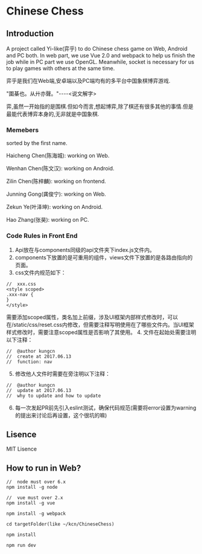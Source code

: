 # Chinese Chess
## Introduction
A project called Yi-like(弈乎) to do Chinese chess game on Web, Android and PC both. In web part, we use Vue 2.0 and webpack to help us finish the job while in PC part we use OpenGL. Meanwhile, socket is necessary for us to play games with others at the same time.

弈乎是我们在Web端,安卓端以及PC端均有的多平台中国象棋博弈游戏.

"圍棊也。从廾亦聲。"----<说文解字>

弈,虽然一开始指的是围棋.但如今而言,想起博弈,除了棋还有很多其他的事情.但是最能代表博弈本身的,无非就是中国象棋.

### Memebers
sorted by the first name.

Haicheng Chen(陈海城): working on Web.

Wenhan Chen(陈文汉): working on Android.

Zilin Chen(陈梓麟): working on frontend.

Junning Gong(龚俊宁): working on Web.

Zekun Ye(叶泽坤): working on Android.

Hao Zhang(张昊): working on PC.

### Code Rules in Front End
1. Api放在与components同级的api文件夹下index.js文件内。
2. components下放置的是可重用的组件，views文件下放置的是各路由指向的页面。
3. css文件内规范如下：
```
//  xxx.css
<style scoped>
.xxx-nav {
}
</style>
```
需要添加scoped属性，类名加上前缀，涉及UI框架内部样式修改时，可以在/static/css/reset.css内修改，但需要注释写明使用在了哪些文件内。当UI框架样式修改时，需要注意scoped属性是否影响了其使用。
4. 文件在起始处需要注明以下注释：
```
//  @author kungcn
//  create at 2017.06.13
//  function: nav
```
5. 修改他人文件时需要在旁注明以下注释：
```
//  @author kungcn
//  update at 2017.06.13
//  why to update and how to update
```
6. 每一次发起PR前先引入eslint测试，确保代码规范(需要将error设置为warning的提出来讨论后再设置，这个很坑的嘛)

## Lisence
MIT Lisence

## How to run in Web?
```
//  node must over 6.x
npm install -g node

//  vue must over 2.x
npm install -g vue

npm install -g webpack

cd targetFolder(like ~/kcn/ChineseChess)

npm install

npm run dev
```
